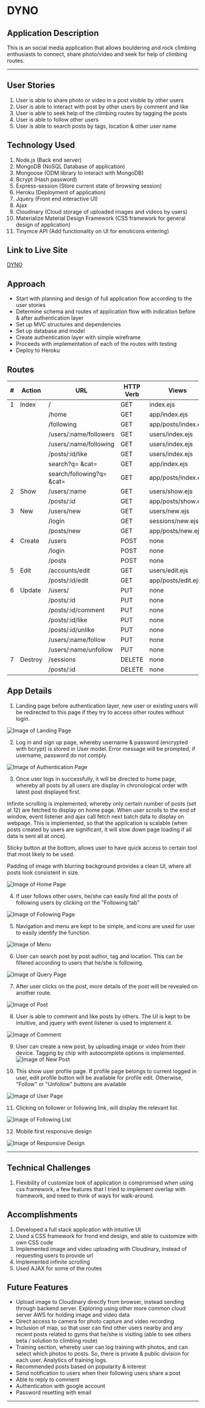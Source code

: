 # DYNO

## Application Description
This is an social media application that allows bouldering and rock climbing enthusiasts to connect, share photo/video and seek for help of climbing routes. 

<hr>

## User Stories
1. User is able to share photo or video in a post visible by other users
2. User is able to interact with post by other users by comment and like
3. User is able to seek help of the climbing routes by tagging the posts
4. User is able to follow other users
5. User is able to search posts by tags, location & other user name


## Technology Used

1. Node.js (Back end server)
2. MongoDB (NoSQL Database of application)
3. Mongoose (ODM library to interact with MongoDB)
4. Bcrypt (Hash password)
5. Express-session (Store current state of browsing session)
6. Heroku (Deployment of application)
7. Jquery (Front end interactive UI)
8. Ajax
9. Cloudinary (Cloud storage of uploaded images and videos by users)
10. Materialize Material Design Framework (CSS framework for general design of application)
11. Tinymce API (Add functionality on UI for emoticons entering)



## Link to Live Site

[DYNO](https://dyno-climbing.herokuapp.com/)



## Approach 
- Start with planning and design of full application flow according to the user stories
- Determine schema and routes of application flow with indication before & after authentication layer
- Set up MVC structures and dependencies
- Set up database and model
- Create authentication layer with simple wireframe
- Proceeds with implementation of each of the routes with testing
- Deploy to Heroku

## Routes

| # | Action  | URL                        | HTTP Verb | Views               |
|---|---------|----------------------------|-----------|---------------------|
| 1 | Index   | /                          | GET       | index.ejs           |
|   |         | /home                      | GET       | app/index.ejs       |
|   |         | /following                 | GET       | app/posts/index.ejs |
|   |         | /users/:name/followers     | GET       | users/index.ejs     |
|   |         | /users/:name/following     | GET       | users/index.ejs     |
|   |         | /posts/:id/like            | GET       | users/index.ejs     |
|   |         | search?q=  &cat=           | GET       | app/index.ejs       |
|   |         | search/following?q=  &cat= | GET       | app/posts/index.ejs |
| 2 | Show    | /users/:name               | GET       | users/show.ejs      |
|   |         | /posts/:id                 | GET       | app/posts/show.ejs  |
| 3 | New     | /users/new                 | GET       | users/new.ejs       |
|   |         | /login                     | GET       | sessions/new.ejs    |
|   |         | /posts/new                 | GET       | app/posts/new.ejs   |
| 4 | Create  | /users                     | POST      | none                |
|   |         | /login                     | POST      | none                |
|   |         | /posts                     | POST      | none                |
| 5 | Edit    | /accounts/edit             | GET       | users/edit.ejs      |
|   |         | /posts/:id/edit            | GET       | app/posts/edit.ejs  |
| 6 | Update  | /users/                    | PUT       | none                |
|   |         | /posts/:id                 | PUT       | none                |
|   |         | /posts/:id/comment         | PUT       | none                |
|   |         | /posts/:id/like            | PUT       | none                |
|   |         | /posts/:id/unlike          | PUT       | none                |
|   |         | /users/:name/follow        | PUT       | none                |
|   |         | /users/:name/unfollow      | PUT       | none                |
| 7 | Destroy | /sessions                  | DELETE    | none                |
|   |         | /posts/:id                 | DELETE    | none                |


## App Details

1. Landing page before authentication layer, new user or existing users will be redirected to this page if they try to access other routes without login.

![Image of Landing Page](readme_img/1_landing_page.png)

2. Log in and sign up page, whereby username & password (encrypted with bcrypt) is stored in User model. Error message will be prompted, if username, password do not comply. 

![Image of Authentication  Page](readme_img/2_authentication.png)

3. Once user logs in successfully, it will be directed to home page, whereby all posts by all users are display in chronological order with latest post displayed first. 

Infinite scrolling is implemented, whereby only certain number of posts (set at 12) are fetched to display on home page. When user scrolls to the end of window, event listener and ajax call fetch next batch data to display on webpage. This is implemented, so that the application is scalable (when posts created by users are significant, it will slow down page loading if all data is sent all at once).

Sticky button at the bottom, allows user to have quick access to certain tool that most likely to be used. 

Padding of image with blurring background provides a clean UI, where all posts look consistent in size.

![Image of Home Page](readme_img/3_home_page.png)


4. If user follows other users, he/she can easily find all the posts of following users by clicking on the "Following tab" 

![Image of Following Page](readme_img/4_following_page.png)

5. Navigation and menu are kept to be simple, and icons are used for user to easily identify the function. 

![Image of Menu](readme_img/5_menu.png)


6. User can search post by post author, tag and location. This can be filtered according to users that he/she is following. 

![Image of Query Page](readme_img/6_query.png)

7. After user clicks on the post, more details of the post will be revealed on another route. 

![Image of Post](readme_img/7_show_post.png)


8. User is able to comment and like posts by others. The UI is kept to be intuitive, and jquery with event listener is used to implement it. 

![Image of Comment](readme_img/8_comment.png)

9. User can create a new post, by uploading image or video from their device. Tagging by chip with autocomplete options is implemented. 
![Image of New Post](readme_img/9_new_post.png)

10. This show user profile page. If profile page belongs to current logged in user, edit profile button will be available for profile edit. Otherwise, "Follow" or "Unfollow" buttons are available 

![Image of User Page](readme_img/10_user_page.png)

11. Clicking on follower or following link, will display the relevant list. 

![Image of Following List](readme_img/11_Following.png)

12. Mobile first responsive design

![Image of Responsive Design](readme_img/13_responsive_design.png)

<hr>

## Technical Challenges
1. Flexibility of customize look of application is compromised when using css framework, a few features that I tried to implement overlap with framework, and need to think of ways for walk-around.



## Accomplishments 
1. Developed a full stack application with intuitive UI
2. Used a CSS framework for frond end design, and able to customize with own CSS code
3. Implemented image and video uploading with Cloudinary, instead of requesting users to provide url
4. Implemented infinite scrolling
5. Used AJAX for some of the routes




## Future Features

* Upload image to Cloudinary directly from browser, instead sending through backend server. Exploring using other more common cloud server AWS for holding image and video data
* Direct access to camera for photo capture and video recording
* Inclusion of map, so that user can find other users nearby and any recent posts related to gyms that he/she is visiting (able to see others beta / solution to climbing route)
* Training section, whereby user can log training with photos, and can select which photos to posts. So, there is private & public division for each user. Analytics of training logs.
* Recommended posts based on popularity & interest
* Send notification to users when their following users share a post
* Able to reply to comment
* Authentication with google account
* Password resetting with email


<hr>  